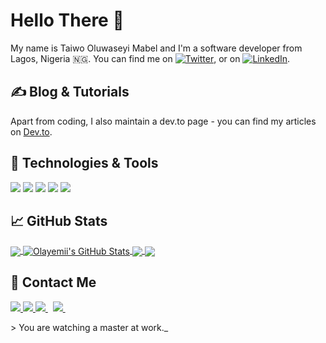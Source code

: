 # Hello There 👋

My name is Taiwo Oluwaseyi Mabel and I'm a software developer from Lagos, Nigeria 🇳🇬. You can find me on [![Twitter][1.2]][1],  or on [![LinkedIn][3.2]][3].

## &#x270d; Blog & Tutorials

Apart from coding, I also maintain a dev.to page - you can find my articles on [Dev.to](https://dev.to/oluwaseyii_t).

## 🔧 Technologies & Tools


<img src="https://img.shields.io/badge/javascript-%23F7DF1E.svg?&style=for-the-badge&logo=javascript&logoColor=white" /> <img src="https://img.shields.io/badge/python-%233776AB.svg?&style=for-the-badge&logo=python&logoColor=white" /> <img src="https://img.shields.io/badge/react-%2361DAFB.svg?&style=for-the-badge&logo=react&logoColor=white" /> <img src="https://img.shields.io/badge/php-%23777BB4.svg?&style=for-the-badge&logo=php&logoColor=white" /> <img src="https://img.shields.io/badge/flutter-%2302569B.svg?&style=for-the-badge&logo=flutter&logoColor=white" />


## &#x1f4c8; GitHub Stats

<a href="https://github.com/olayemii/olayemii">
  <img align="center" src="https://github-readme-stats.vercel.app/api/top-langs/?username=olayemii&hide=java,html,tex&title_color=ffffff&text_color=c9cacc&icon_color=2bbc8a&bg_color=1d1f21&langs_count=3" />
</a>
<a href="https://github.com/olayemii/olayemii">
  <img align="center" src="https://github-readme-stats.vercel.app/api?username=olayemii&show_icons=true&line_height=27&count_private=true&title_color=ffffff&text_color=c9cacc&icon_color=2bbc8a&bg_color=1d1f21" alt="Olayemii's GitHub Stats" />
</a>

<a href="https://github.com/olayemii/flutter-ui-kits">
  <img align="center" src="https://github-readme-stats.vercel.app/api/pin/?username=olayemii&repo=flutter-ui-kits&title_color=ffffff&text_color=c9cacc&icon_color=2bbc8a&bg_color=1d1f21" />
</a>


<a href="https://github.com/olayemii//pangaea-frontend">
  <img align="center" src="https://github-readme-stats.vercel.app/api/pin/?username=olayemii&repo=pangaea-frontend&title_color=ffffff&text_color=c9cacc&icon_color=2bbc8a&bg_color=1d1f21" />
</a>  

## 🤝 Contact Me


<a href="https://api.whatsapp.com/send?phone=2349037704058&text=Hello%20Oluwaseyi,%20I%20got%20your%20contact%20from%20your%20Github%20profile" alt="Connect on Whatsapp"> 
    <img src="https://img.shields.io/badge/WHATSAPP-%2325D366.svg?&style=for-the-badge&logo=whatsapp&logoColor=white" /> 
</a>
<a href="https://www.twitter.com/iam_olayemii" alt="Follow Me on Twitter"> 
    <img src="https://img.shields.io/badge/twitter-%231DA1F2.svg?&style=for-the-badge&logo=twitter&logoColor=white" />
</a>
<a href="https://www.linkedin.com/in/olayemi-garuba-424342144" alt="Connect on LinkedIn"> 
  <img src="https://img.shields.io/badge/linkedin-%230077B5.svg?&style=for-the-badge&logo=linkedin&logoColor=white" />
</a>&nbsp;
<a href="mailto:olayemiiofficial@gmail.com">
  <img src="https://img.shields.io/badge/email me-%23D14836.svg?&style=for-the-badge&logo=gmail&logoColor=white" />
</a>&nbsp;&nbsp;

<!-- links to social media icons -->

<!-- icons with padding -->

[1.1]: http://i.imgur.com/tXSoThF.png (twitter icon with padding)
[2.1]: http://i.imgur.com/0o48UoR.png (github icon with padding)

<!-- icons without padding -->

[1.2]: http://i.imgur.com/wWzX9uB.png (twitter icon without padding)
[2.2]: http://i.imgur.com/9I6NRUm.png (github icon without padding)
[3.2]: https://raw.githubusercontent.com/MartinHeinz/MartinHeinz/master/linkedin-3-16.png (LinkedIn icon without padding)


<!-- links to your social media accounts -->

[1]: https://twitter.com/Oluwaseyii_t
[2]: https://github.com/TaiwoOluwaseyi
[3]: https://www.linkedin.com/in/oluwaseyi-mabel-taiwo/



\> You are watching a master at work._

<!-- Resources -->
<!-- Icons: https://simpleicons.org/ -->
<!-- GitHub Stats: https://github.com/anuraghazra/github-readme-stats -->
<!-- Emojis: https://emojipedia.org/emoji/ -->
<!-- HTML Emojis: https://www.fileformat.info/index.htm -->
<!-- Shields: https://shields.io/ -->
<!-- Awesome GitHub Profile README: https://github.com/abhisheknaiidu/awesome-github-profile-readme -->

